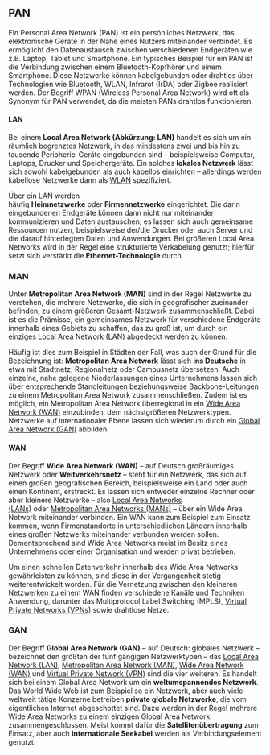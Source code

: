

## PAN
Ein Personal Area Network (PAN) ist ein persönliches Netzwerk, das elektronische Geräte in der Nähe eines Nutzers miteinander verbindet. Es ermöglicht den Datenaustausch zwischen verschiedenen Endgeräten wie z.B. Laptop, Tablet und Smartphone. Ein typisches Beispiel für ein PAN ist die Verbindung zwischen einem Bluetooth-Kopfhörer und einem Smartphone. Diese Netzwerke können kabelgebunden oder drahtlos über Technologien wie Bluetooth, WLAN, Infrarot (IrDA) oder Zigbee realisiert werden. Der Begriff WPAN (Wireless Personal Area Network) wird oft als Synonym für PAN verwendet, da die meisten PANs drahtlos funktionieren.



#### LAN

Bei einem **Local Area Network (Abkürzung: LAN)** handelt es sich um ein räumlich begrenztes Netzwerk, in das mindestens zwei und bis hin zu tausende Peripherie-Geräte eingebunden sind – beispielsweise Computer, Laptops, Drucker und Speichergeräte. Ein solches **lokales Netzwerk** lässt sich sowohl kabelgebunden als auch kabellos einrichten – allerdings werden kabellose Netzwerke dann als [WLAN](https://it-service.network//it-lexikon/wlan) spezifiziert.

Über ein LAN werden häufig **Heimnetzwerke** oder **Firmennetzwerke** eingerichtet. Die darin eingebundenen Endgeräte können dann nicht nur miteinander kommunizieren und Daten austauschen; es lassen sich auch gemeinsame Ressourcen nutzen, beispielsweise der/die Drucker oder auch Server und die darauf hinterlegten Daten und Anwendungen. Bei größeren Local Area Networks wird in der Regel eine strukturierte Verkabelung genutzt; hierfür setzt sich verstärkt die **Ethernet-Technologie** durch.


### MAN

Unter **Metropolitan Area Network (MAN)** sind in der Regel Netzwerke zu verstehen, die mehrere Netzwerke, die sich in geografischer zueinander befinden, zu einem größeren Gesamt-Netzwerk zusammenschließt. Dabei ist es die Prämisse, ein gemeinsames Netzwerk für verschiedene Endgeräte innerhalb eines Gebiets zu schaffen, das zu groß ist, um durch ein einziges [Local Area Network (LAN)](https://it-service.network//it-lexikon/local-area-network-lan) abgedeckt werden zu können.

Häufig ist dies zum Beispiel in Städten der Fall, was auch der Grund für die Bezeichnung ist: **Metropolitan Area Network** lässt sich **ins Deutsche** in etwa mit Stadtnetz, Regionalnetz oder Campusnetz übersetzen. Auch einzelne, nahe gelegene Niederlassungen eines Unternehmens lassen sich über entsprechende Standleitungen beziehungsweise Backbone-Leitungen zu einem Metropolitan Area Network zusammenschließen. Zudem ist es möglich, ein Metropolitan Area Network überregional in ein [Wide Area Network (WAN)](https://it-service.network//it-lexikon/wide-area-network-wan) einzubinden, dem nächstgrößeren Netzwerktypen. Netzwerke auf internationaler Ebene lassen sich wiederum durch ein [Global Area Network (GAN)](https://it-service.network//it-lexikon/global-area-network-gan) abbilden.



#### WAN

Der Begriff **Wide Area Network (WAN)** – auf Deutsch großräumiges Netzwerk oder **Weitverkehrsnetz** – steht für ein Netzwerk, das sich auf einen großen geografischen Bereich, beispielsweise ein Land oder auch einen Kontinent, erstreckt. Es lassen sich entweder einzelne Rechner oder aber kleinere Netzwerke – also [Local Area Networks (LANs)](https://it-service.network//it-lexikon/local-area-network-lan) oder [Metropolitan Area Networks (MANs)](https://it-service.network//it-lexikon/metropolitan-area-network-man) – über ein Wide Area Network miteinander verbinden. Ein WAN kann zum Beispiel zum Einsatz kommen, wenn Firmenstandorte in unterschiedlichen Ländern innerhalb eines großen Netzwerks miteinander verbunden werden sollen. Dementsprechend sind Wide Area Networks meist im Besitz eines Unternehmens oder einer Organisation und werden privat betrieben.

Um einen schnellen Datenverkehr innerhalb des Wide Area Networks gewährleisten zu können, sind diese in der Vergangenheit stetig weiterentwickelt worden. Für die Vernetzung zwischen den kleineren Netzwerken zu einem WAN finden verschiedene Kanäle und Techniken Anwendung, darunter das Multiprotocol Label Switching (MPLS), [Virtual Private Networks (VPNs)](https://it-service.network//it-lexikon/vpn) sowie drahtlose Netze.


### GAN

Der Begriff **Global Area Network (GAN)** – auf Deutsch: globales Netzwerk – bezeichnet den größten der fünf gängigen Netzwerktypen – das [Local Area Network (LAN)](https://it-service.network//it-lexikon/local-area-network-lan), [Metropolitan Area Network (MAN)](https://it-service.network//it-lexikon/metropolitan-area-network-man), [Wide Area Network (WAN)](https://it-service.network//it-lexikon/wide-area-network-wan) und [Virtual Private Network (VPN)](https://it-service.network//it-lexikon/vpn) sind die vier weiteren. Es handelt sich bei einem Global Area Network um ein **weltumspannendes Netzwerk**. Das World Wide Web ist zum Beispiel so ein Netzwerk, aber auch viele weltweit tätige Konzerne betreiben **private globale Netzwerke**, die vom eigentlichen Internet abgeschottet sind. Dazu werden in der Regel mehrere Wide Area Networks zu einem einzigen Global Area Network zusammengeschlossen. Meist kommt dafür die **Satellitenübertragung** zum Einsatz, aber auch **internationale Seekabel** werden als Verbindungselement genutzt.





